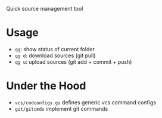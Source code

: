 Quick source management tool

# Usage

- `qg`: show status of current folder
- `qg d`: download sources (git pull)
- `qg u`: upload sources (git add + commit + push)

# Under the Hood

- `vcs/cmdconfigs.go` defines generic vcs command configs
- `git/gitcmds` implement git commands 
